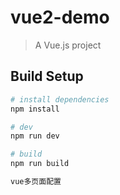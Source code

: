 # vue2-demo

> A Vue.js project

## Build Setup

``` bash
# install dependencies
npm install

# dev
npm run dev

# build
npm run build

vue多页面配置



